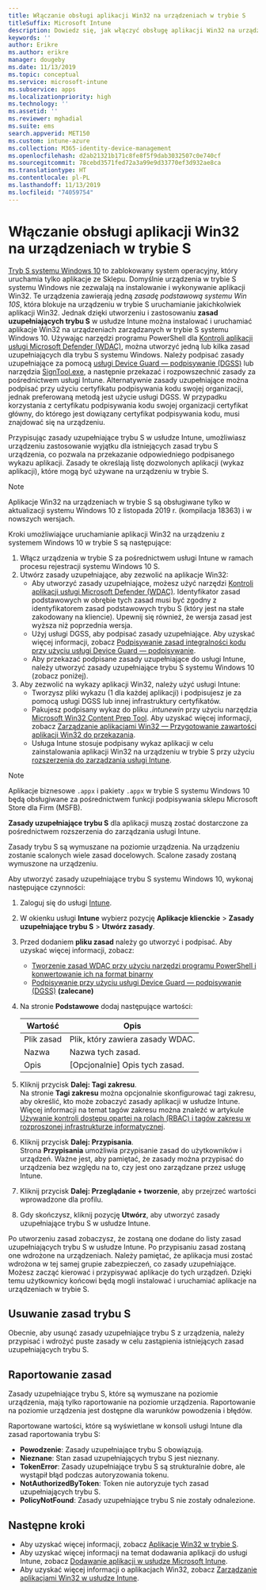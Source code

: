```yaml
---
title: Włączanie obsługi aplikacji Win32 na urządzeniach w trybie S
titleSuffix: Microsoft Intune
description: Dowiedz się, jak włączyć obsługę aplikacji Win32 na urządzeniach w trybie S przy użyciu usługi Microsoft Intune.
keywords: ''
author: Erikre
ms.author: erikre
manager: dougeby
ms.date: 11/13/2019
ms.topic: conceptual
ms.service: microsoft-intune
ms.subservice: apps
ms.localizationpriority: high
ms.technology: ''
ms.assetid: ''
ms.reviewer: mghadial
ms.suite: ems
search.appverid: MET150
ms.custom: intune-azure
ms.collection: M365-identity-device-management
ms.openlocfilehash: d2ab21321b171c8fe8f5f9dab3032507c0e740cf
ms.sourcegitcommit: 78cebd3571fed72a3a99e9d33770ef3d932ae8ca
ms.translationtype: HT
ms.contentlocale: pl-PL
ms.lasthandoff: 11/13/2019
ms.locfileid: "74059754"
---
```

# <a name="enable-win32-apps-on-s-mode-devices"></a>Włączanie obsługi aplikacji Win32 na urządzeniach w trybie S

[Tryb S systemu Windows 10](https://docs.microsoft.com/windows/deployment/s-mode) to zablokowany system operacyjny, który uruchamia tylko aplikacje ze Sklepu. Domyślnie urządzenia w trybie S systemu Windows nie zezwalają na instalowanie i wykonywanie aplikacji Win32. Te urządzenia zawierają jedną *zasadę podstawową systemu Win 10S*, która blokuje na urządzeniu w trybie S uruchamianie jakichkolwiek aplikacji Win32. Jednak dzięki utworzeniu i zastosowaniu **zasad uzupełniających trybu S** w usłudze Intune można instalować i uruchamiać aplikacje Win32 na urządzeniach zarządzanych w trybie S systemu Windows 10. Używając narzędzi programu PowerShell dla [Kontroli aplikacji usługi Microsoft Defender (WDAC)](https://docs.microsoft.com/windows/security/threat-protection/windows-defender-application-control/windows-defender-application-control), można utworzyć jedną lub kilka zasad uzupełniających dla trybu S systemu Windows. Należy podpisać zasady uzupełniające za pomocą [usługi Device Guard — podpisywanie (DGSS)](https://go.microsoft.com/fwlink/?linkid=2095629) lub narzędzia [SignTool.exe](https://docs.microsoft.com/windows/security/threat-protection/windows-defender-application-control/signing-policies-with-signtool), a następnie przekazać i rozpowszechnić zasady za pośrednictwem usługi Intune. Alternatywnie zasady uzupełniające można podpisać przy użyciu certyfikatu podpisywania kodu swojej organizacji, jednak preferowaną metodą jest użycie usługi DGSS. W przypadku korzystania z certyfikatu podpisywania kodu swojej organizacji certyfikat główny, do którego jest dowiązany certyfikat podpisywania kodu, musi znajdować się na urządzeniu.

Przypisując zasady uzupełniające trybu S w usłudze Intune, umożliwiasz urządzeniu zastosowanie wyjątku dla istniejących zasad trybu S urządzenia, co pozwala na przekazanie odpowiedniego podpisanego wykazu aplikacji. Zasady te określają listę dozwolonych aplikacji (wykaz aplikacji), które mogą być używane na urządzeniu w trybie S.

> [!NOTE]
> Aplikacje Win32 na urządzeniach w trybie S są obsługiwane tylko w aktualizacji systemu Windows 10 z listopada 2019 r. (kompilacja 18363) i w nowszych wersjach.

<!-- Add WDAC tooling diagram  -->

Kroki umożliwiające uruchamianie aplikacji Win32 na urządzeniu z systemem Windows 10 w trybie S są następujące:

1. Włącz urządzenia w trybie S za pośrednictwem usługi Intune w ramach procesu rejestracji systemu Windows 10 S.
2. Utwórz zasady uzupełniające, aby zezwolić na aplikacje Win32:
   - Aby utworzyć zasady uzupełniające, możesz użyć narzędzi [Kontroli aplikacji usługi Microsoft Defender (WDAC)](https://docs.microsoft.com/windows/security/threat-protection/windows-defender-application-control/windows-defender-application-control). Identyfikator zasad podstawowych w obrębie tych zasad musi być zgodny z identyfikatorem zasad podstawowych trybu S (który jest na stałe zakodowany na kliencie). Upewnij się również, że wersja zasad jest wyższa niż poprzednia wersja.
   - Użyj usługi DGSS, aby podpisać zasady uzupełniające. Aby uzyskać więcej informacji, zobacz [Podpisywanie zasad integralności kodu przy użyciu usługi Device Guard — podpisywanie](https://docs.microsoft.com/microsoft-store/sign-code-integrity-policy-with-device-guard-signing).
   - Aby przekazać podpisane zasady uzupełniające do usługi Intune, należy utworzyć zasady uzupełniające trybu S systemu Windows 10 (zobacz poniżej).
3. Aby zezwolić na wykazy aplikacji Win32, należy użyć usługi Intune:
   - Tworzysz pliki wykazu (1 dla każdej aplikacji) i podpisujesz je za pomocą usługi DGSS lub innej infrastruktury certyfikatów.
   - Pakujesz podpisany wykaz do pliku *.intunewin* przy użyciu narzędzia [Microsoft Win32 Content Prep Tool](https://go.microsoft.com/fwlink/?linkid=2065730). Aby uzyskać więcej informacji, zobacz [Zarządzanie aplikacjami Win32 — Przygotowanie zawartości aplikacji Win32 do przekazania](~/apps/apps-win32-app-management.md#prepare-the-win32-app-content-for-upload).
   - Usługa Intune stosuje podpisany wykaz aplikacji w celu zainstalowania aplikacji Win32 na urządzeniu w trybie S przy użyciu [rozszerzenia do zarządzania usługi Intune](~/apps/intune-management-extension.md).

> [!NOTE]
> Aplikacje biznesowe `.appx` i pakiety `.appx` w trybie S systemu Windows 10 będą obsługiwane za pośrednictwem funkcji podpisywania sklepu Microsoft Store dla Firm (MSFB).
>
> **Zasady uzupełniające trybu S** dla aplikacji muszą zostać dostarczone za pośrednictwem rozszerzenia do zarządzania usługi Intune.
>
> Zasady trybu S są wymuszane na poziomie urządzenia. Na urządzeniu zostanie scalonych wiele zasad docelowych. Scalone zasady zostaną wymuszone na urządzeniu.

Aby utworzyć zasady uzupełniające trybu S systemu Windows 10, wykonaj następujące czynności:

1. Zaloguj się do usługi [Intune](https://go.microsoft.com/fwlink/?linkid=2090973).
2. W okienku usługi **Intune** wybierz pozycję **Aplikacje klienckie** > **Zasady uzupełniające trybu S** > **Utwórz zasady**.
3. Przed dodaniem **pliku zasad** należy go utworzyć i podpisać. Aby uzyskać więcej informacji, zobacz:
    - [Tworzenie zasad WDAC przy użyciu narzędzi programu PowerShell i konwertowanie ich na format binarny](https://go.microsoft.com/fwlink/?linkid=2095387)
    - [Podpisywanie przy użyciu usługi Device Guard — podpisywanie (DGSS)](https://go.microsoft.com/fwlink/?linkid=2095629) **(zalecane)**

4. Na stronie **Podstawowe** dodaj następujące wartości:

    | Wartość | Opis |
    |--------------|------------------------------------------------|
    | Plik zasad | Plik, który zawiera zasady WDAC. |
    | Nazwa | Nazwa tych zasad. |
    | Opis | [Opcjonalnie] Opis tych zasad. |

5. Kliknij przycisk **Dalej: Tagi zakresu**.<br>
   Na stronie **Tagi zakresu** można opcjonalnie skonfigurować tagi zakresu, aby określić, kto może zobaczyć zasady aplikacji w usłudze Intune. Więcej informacji na temat tagów zakresu można znaleźć w artykule [Używanie kontroli dostępu opartej na rolach (RBAC) i tagów zakresu w rozproszonej infrastrukturze informatycznej](~/fundamentals/scope-tags.md).

6. Kliknij przycisk **Dalej: Przypisania**.<br>
   Strona **Przypisania** umożliwia przypisanie zasad do użytkowników i urządzeń. Ważne jest, aby pamiętać, że zasady można przypisać do urządzenia bez względu na to, czy jest ono zarządzane przez usługę Intune.
7. Kliknij przycisk **Dalej: Przeglądanie + tworzenie**, aby przejrzeć wartości wprowadzone dla profilu.
8. Gdy skończysz, kliknij pozycję **Utwórz**, aby utworzyć zasady uzupełniające trybu S w usłudze Intune. 

Po utworzeniu zasad zobaczysz, że zostaną one dodane do listy zasad uzupełniających trybu S w usłudze Intune. Po przypisaniu zasad zostaną one wdrożone na urządzeniach. Należy pamiętać, że aplikacja musi zostać wdrożona w tej samej grupie zabezpieczeń, co zasady uzupełniające. Możesz zacząć kierować i przypisywać aplikacje do tych urządzeń. Dzięki temu użytkownicy końcowi będą mogli instalować i uruchamiać aplikacje na urządzeniach w trybie S.

## <a name="removal-of-s-mode-policy"></a>Usuwanie zasad trybu S

Obecnie, aby usunąć zasady uzupełniające trybu S z urządzenia, należy przypisać i wdrożyć puste zasady w celu zastąpienia istniejących zasad uzupełniających trybu S.

## <a name="policy-reporting"></a>Raportowanie zasad

Zasady uzupełniające trybu S, które są wymuszane na poziomie urządzenia, mają tylko raportowanie na poziomie urządzenia. Raportowanie na poziomie urządzenia jest dostępne dla warunków powodzenia i błędów. 

Raportowane wartości, które są wyświetlane w konsoli usługi Intune dla zasad raportowania trybu S:
- **Powodzenie**: Zasady uzupełniające trybu S obowiązują.
- **Nieznane**: Stan zasad uzupełniających trybu S jest nieznany.
- **TokenError**: Zasady uzupełniające trybu S są strukturalnie dobre, ale wystąpił błąd podczas autoryzowania tokenu.
- **NotAuthorizedByToken**: Token nie autoryzuje tych zasad uzupełniających trybu S.
- **PolicyNotFound**: Zasady uzupełniające trybu S nie zostały odnalezione.

## <a name="next-steps"></a>Następne kroki

- Aby uzyskać więcej informacji, zobacz [Aplikacje Win32 w trybie S](https://docs.microsoft.com/windows/security/threat-protection/windows-defender-application-control/lob-win32-apps-on-s).
- Aby uzyskać więcej informacji na temat dodawania aplikacji do usługi Intune, zobacz [Dodawanie aplikacji w usłudze Microsoft Intune](apps-add.md).
- Aby uzyskać więcej informacji o aplikacjach Win32, zobacz [Zarządzanie aplikacjami Win32 w usłudze Intune](~/apps/apps-win32-app-management.md).
